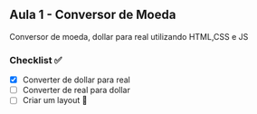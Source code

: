 ## Aula 1 - Conversor de Moeda

Conversor de moeda, dollar para real utilizando HTML,CSS e JS

### Checklist :white_check_mark:

- [x] Converter de dollar para real
- [ ] Converter de real para dollar
- [ ] Criar um layout :art:
